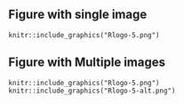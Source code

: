 ## Figure with single image

```{r figure:rlogo, echo=FALSE , fig.cap="The logo of R.", fig.alt="graphic without alt text", fig.align="center", out.width="35%"}
knitr::include_graphics("Rlogo-5.png")
```

## Figure with Multiple images

```{r figure:rlogo2, echo=FALSE , fig.cap="Two logos of R.", fig.alt="graphic without alt text", fig.align="center"}
knitr::include_graphics("Rlogo-5.png")
knitr::include_graphics("Rlogo-5-alt.png")
```
